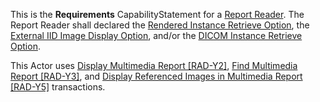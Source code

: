 This is the **Requirements** CapabilityStatement for a [Report Reader](volume-1.html#1xx113-report-reader). The Report Reader shall declared the [Rendered Instance Retrieve Option](volume-1.html#1xx23-rendered-instance-retrieve-option), the [External IID Image Display Option](volume-1.html#1xx24-external-iid-image-display-retrieve-option), and/or the [DICOM Instance Retrieve Option](volume-1.html#1xx25-dicom-instance-retrieve-option).

This Actor uses [Display Multimedia Report \[RAD-Y2\]](RAD-Y2.html), [Find Multimedia Report \[RAD-Y3\]](RAD-Y3.html), and [Display Referenced Images in Multimedia Report \[RAD-Y5\]](RAD-Y5.html) transactions.